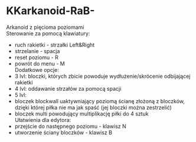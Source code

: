 # KKarkanoid-RaB-
Arkanoid z pięcioma poziomami\
Sterowanie za pomocą klawiatury:
  * ruch rakietki - strzałki Left&Right
  * strzelanie - spacja
  * reset poziomu - R
  * powrót do menu - M
\
Dodatkowe opcje:
  * 3 lvl: bloczki, których zbicie powoduje wydłużenie/skrócenie odbijającej rakietki
  * 4 lvl: oddawanie strzałów za pomocą spacji
  * 5 lvl:
   * bloczek blockwall uaktywniający poziomą ścianę złożoną z bloczków, dzięki której piłka nie ma jak spaść (jej bloczki można zestrzelić)
   * bloczek multi powodujący multiplikację piłki do 4 sztuk
\
Ułatwienia dla edytora:
  * przejście do następnego poziomu - klawisz N
  * utworzenie ściany bloczków - klawisz B
